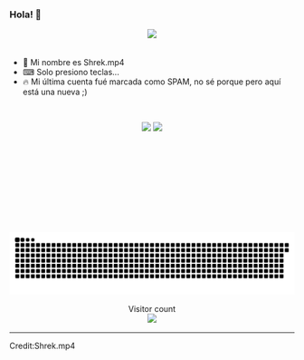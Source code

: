 ### Hola! 👋


<div align="center">
    <img src="https://i.pinimg.com/originals/3f/97/5d/3f975dfe9032ffa30f7f8d2ff97c6ed1.gif" height="180px" />
</div>

<br/>

- 🌱 Mi nombre es Shrek.mp4
- ⌨ Solo presiono teclas...
- 🔥 Mi última cuenta fué marcada como SPAM, no sé porque pero aquí está una nueva ;)

<br/>

<p align="center" style="height: 180px;">
    <img style="height:10rem" src="https://github-readme-stats.vercel.app/api?username=shrekmp4&bg_color=30,e96443,904e95&title_color=fff&text_color=fff&show_icons=true&theme=radical" />
    <img style="height:10rem;" src="https://github-readme-streak-stats.herokuapp.com/?user=shrekmp4&theme=radical&show_icons=true&border=e4e2e2" />
</p>

<div align="center">
    <picture align="center">
      <source media="(prefers-color-scheme: dark)" srcset="https://raw.githubusercontent.com/Niefee/niefee/master/assets/github-contribution-grid-snake.svg">
      <source media="(prefers-color-scheme: light)" srcset="https://raw.githubusercontent.com/Niefee/niefee/master/assets/github-contribution-grid-snake.svg">
      <img alt="github contribution grid snake animation" src="https://raw.githubusercontent.com/Niefee/niefee/master/assets/github-contribution-grid-snake.svg">
    </picture>
</div>


<p align="center"> 
  <div align="center">Visitor count</div>
  <div align="center">
    <img src="https://profile-counter.glitch.me/shrekmp4/count.svg"/>
  </div> 
</p>

------

Credit:Shrek.mp4
